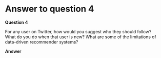 # Answer to question 4

**Question 4**

For any user on Twitter, how would you suggest who they should follow? What do you do when that user is new? What are some of the limitations of data-driven recommender systems?

**Answer**
